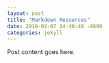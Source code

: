 ```yaml
---
layout: post
title: "Markdown Resources"
date: 2016-02-07 14:40:40 -0600
categories: jekyll
---
```

Post content goes here.
